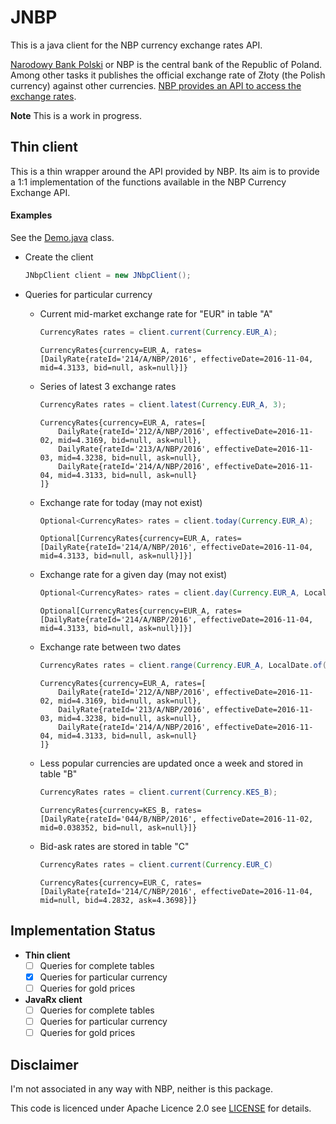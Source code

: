 # JNBP

This is a java client for the NBP currency exchange rates API.

[Narodowy Bank Polski](http://www.nbp.pl/) or NBP is the central bank of the
Republic of Poland. Among other tasks it publishes the official exchange rate
of Złoty (the Polish currency) against other currencies. [NBP provides an
API to access the exchange rates](http://api.nbp.pl/en.html).

**Note** This is a work in progress.

## Thin client

This is a thin wrapper around the API provided by NBP. Its aim is to provide 
a 1:1 implementation of the functions available in the NBP Currency Exchange
API.
 
#### Examples

See the [Demo.java](./src/main/java/info/kupczynski/jnbp/Demo.java) class.

- Create the client
  ```java
  JNbpClient client = new JNbpClient();
  ```

- Queries for particular currency
    
    * Current mid-market exchange rate for "EUR" in table "A" 
        ```java
        CurrencyRates rates = client.current(Currency.EUR_A);
        ```
        
        ```
        CurrencyRates{currency=EUR_A, rates=[DailyRate{rateId='214/A/NBP/2016', effectiveDate=2016-11-04, mid=4.3133, bid=null, ask=null}]}
        ```
    
    * Series of latest 3 exchange rates
        ```java
        CurrencyRates rates = client.latest(Currency.EUR_A, 3);
        ```
        
        ```
        CurrencyRates{currency=EUR_A, rates=[
            DailyRate{rateId='212/A/NBP/2016', effectiveDate=2016-11-02, mid=4.3169, bid=null, ask=null},
            DailyRate{rateId='213/A/NBP/2016', effectiveDate=2016-11-03, mid=4.3238, bid=null, ask=null},
            DailyRate{rateId='214/A/NBP/2016', effectiveDate=2016-11-04, mid=4.3133, bid=null, ask=null}
        ]}
        ```
        
    * Exchange rate for today (may not exist)
        ```java
        Optional<CurrencyRates> rates = client.today(Currency.EUR_A);
        ```
        
        ```
        Optional[CurrencyRates{currency=EUR_A, rates=[DailyRate{rateId='214/A/NBP/2016', effectiveDate=2016-11-04, mid=4.3133, bid=null, ask=null}]}]    
        ```
    
    * Exchange rate for a given day (may not exist)
        ```java
        Optional<CurrencyRates> rates = client.day(Currency.EUR_A, LocalDate.of(2016, 11, 4))
        ```
        
        ```
        Optional[CurrencyRates{currency=EUR_A, rates=[DailyRate{rateId='214/A/NBP/2016', effectiveDate=2016-11-04, mid=4.3133, bid=null, ask=null}]}]
        ```
    
    * Exchange rate between two dates 
        ```java
        CurrencyRates rates = client.range(Currency.EUR_A, LocalDate.of(2016, 11, 2), LocalDate.of(2016, 11, 4));
        ```
        
        ```
        CurrencyRates{currency=EUR_A, rates=[
            DailyRate{rateId='212/A/NBP/2016', effectiveDate=2016-11-02, mid=4.3169, bid=null, ask=null},
            DailyRate{rateId='213/A/NBP/2016', effectiveDate=2016-11-03, mid=4.3238, bid=null, ask=null},
            DailyRate{rateId='214/A/NBP/2016', effectiveDate=2016-11-04, mid=4.3133, bid=null, ask=null}
        ]}                
        ```
    
    * Less popular currencies are updated once a week and stored in table "B"
        ```java
        CurrencyRates rates = client.current(Currency.KES_B);
        ```
        
        ```
        CurrencyRates{currency=KES_B, rates=[DailyRate{rateId='044/B/NBP/2016', effectiveDate=2016-11-02, mid=0.038352, bid=null, ask=null}]}
        ```
    
    * Bid-ask rates are stored in table "C"
        ```java
        CurrencyRates rates = client.current(Currency.EUR_C)
        ```
        
        ```
        CurrencyRates{currency=EUR_C, rates=[DailyRate{rateId='214/C/NBP/2016', effectiveDate=2016-11-04, mid=null, bid=4.2832, ask=4.3698}]}
        ```


## Implementation Status

* **Thin client**
    - [ ] Queries for complete tables
    - [X] Queries for particular currency
    - [ ] Queries for gold prices

* **JavaRx client**
    - [ ] Queries for complete tables
    - [ ] Queries for particular currency
    - [ ] Queries for gold prices

## Disclaimer

I'm not associated in any way with NBP, neither is this package.

This code is licenced under Apache Licence 2.0 see [LICENSE](./LICENSE)
for details.
